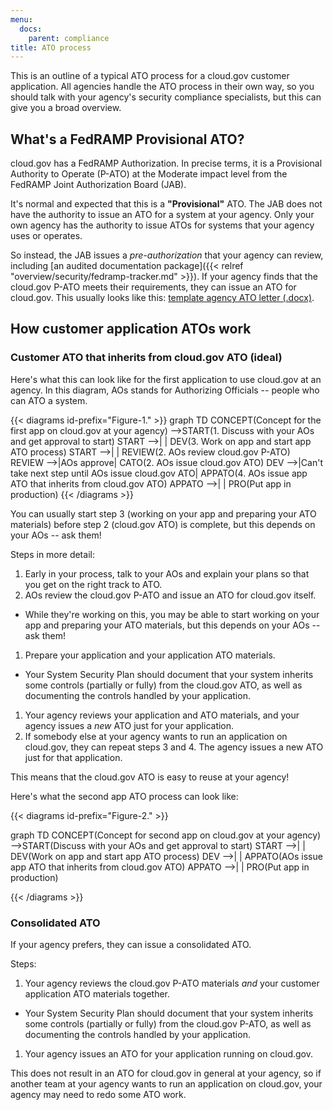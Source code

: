 ```yaml
---
menu:
  docs:
    parent: compliance
title: ATO process
---
```


This is an outline of a typical ATO process for a cloud.gov customer application. All agencies handle the ATO process in their own way, so you should talk with your agency's security compliance specialists, but this can give you a broad overview.

## What's a FedRAMP Provisional ATO?

cloud.gov has a FedRAMP Authorization. In precise terms, it is a Provisional Authority to Operate (P-ATO) at the Moderate impact level from the FedRAMP Joint Authorization Board (JAB).

It's normal and expected that this is a **"Provisional"** ATO. The JAB does not have the authority to issue an ATO for a system at your agency. Only your own agency has the authority to issue ATOs for systems that your agency uses or operates.

So instead, the JAB issues a *pre-authorization* that your agency can review, including [an audited documentation package]({{< relref "overview/security/fedramp-tracker.md" >}}). If your agency finds that the cloud.gov P-ATO meets their requirements, they can issue an ATO for cloud.gov. This usually looks like this: [template agency ATO letter (.docx)](https://s3.amazonaws.com/sitesusa/wp-content/uploads/sites/482/2017/03/FedRAMP-ATO-Letter-Template-v1.0.docx).

## How customer application ATOs work

### Customer ATO that inherits from cloud.gov ATO (ideal)

Here's what this can look like for the first application to use cloud.gov at an agency. In this diagram, AOs stands for Authorizing Officials -- people who can ATO a system.

{{< diagrams id-prefix="Figure-1." >}}
graph TD
CONCEPT(Concept for the first app on cloud.gov at your agency) -->START(1. Discuss with your AOs and get approval to start)
START -->| | DEV(3. Work on app and start app ATO process)
START -->| | REVIEW(2. AOs review cloud.gov P-ATO)
REVIEW -->|AOs approve| CATO(2. AOs issue cloud.gov ATO)
DEV -->|Can't take next step until AOs issue cloud.gov ATO| APPATO(4. AOs issue app ATO that inherits from cloud.gov ATO)
APPATO -->| | PRO(Put app in production)
{{< /diagrams >}}

You can usually start step 3 (working on your app and preparing your ATO materials) before step 2 (cloud.gov ATO) is complete, but this depends on your AOs -- ask them!

Steps in more detail:

1. Early in your process, talk to your AOs and explain your plans so that you get on the right track to ATO.
1. AOs review the cloud.gov P-ATO and issue an ATO for cloud.gov itself.
  * While they're working on this, you may be able to start working on your app and preparing your ATO materials, but this depends on your AOs -- ask them! 
1. Prepare your application and your application ATO materials.
  * Your System Security Plan should document that your system inherits some controls (partially or fully) from the cloud.gov ATO, as well as documenting the controls handled by your application.
1. Your agency reviews your application and ATO materials, and your agency issues a *new* ATO just for your application.
1. If somebody else at your agency wants to run an application on cloud.gov, they can repeat steps 3 and 4. The agency issues a new ATO just for that application.

This means that the cloud.gov ATO is easy to reuse at your agency!

Here's what the second app ATO process can look like:

{{< diagrams id-prefix="Figure-2." >}}

graph TD
CONCEPT(Concept for second app  on cloud.gov at your agency) -->START(Discuss with your AOs and get approval to start)
START -->| | DEV(Work on app and start app ATO process)
DEV -->| | APPATO(AOs issue app ATO that inherits from cloud.gov ATO)
APPATO -->| | PRO(Put app in production)

{{< /diagrams >}}

### Consolidated ATO

If your agency prefers, they can issue a consolidated ATO.

Steps:

1. Your agency reviews the cloud.gov P-ATO materials *and* your customer application ATO materials together.
  * Your System Security Plan should document that your system inherits some controls (partially or fully) from the cloud.gov P-ATO, as well as documenting the controls handled by your application.
1. Your agency issues an ATO for your application running on cloud.gov.

This does not result in an ATO for cloud.gov in general at your agency, so if another team at your agency wants to run an application on cloud.gov, your agency may need to redo some ATO work.
